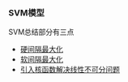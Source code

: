 ### SVM模型

SVM总结部分有三点

- [硬间隔最大化](https://www.cnblogs.com/pinard/p/6097604.html)
- [软间隔最大化](https://www.cnblogs.com/pinard/p/6100722.html)
- [引入核函数解决线性不可分问题](https://www.cnblogs.com/pinard/p/6103615.html)

